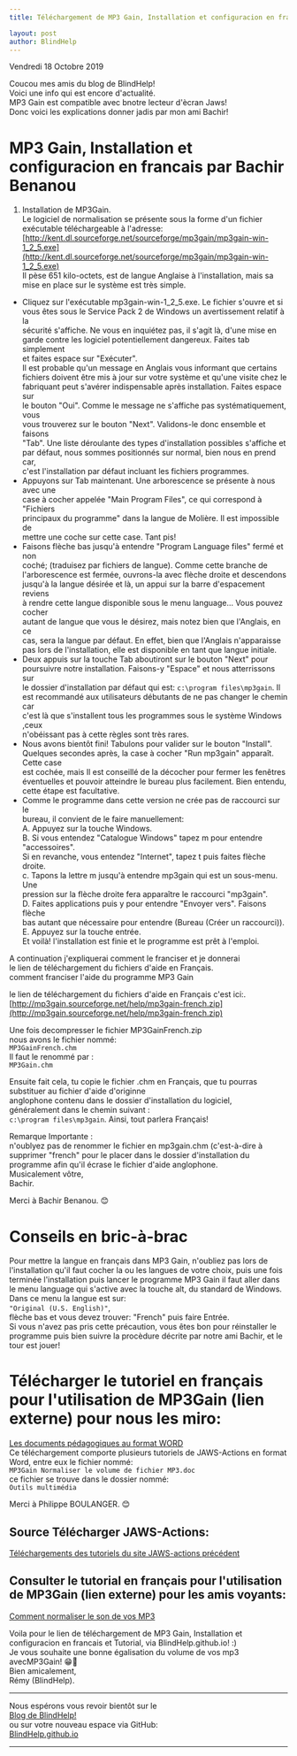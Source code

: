 ```yaml
---
title: Téléchargement de MP3 Gain, Installation et configuracion en francais et Tutorial, via BlindHelp.github.io

layout: post
author: BlindHelp
---
```


<footer>Vendredi 18 Octobre 2019</footer>


Coucou mes amis du blog de BlindHelp!    
Voici une info qui est encore d'actualité.    
MP3 Gain est compatible avec bnotre lecteur d'ècran Jaws!    
Donc voici les explications donner jadis par mon ami Bachir!    


# MP3 Gain, Installation et configuracion en francais par Bachir Benanou 

1. Installation de MP3Gain.    
Le logiciel de normalisation se présente sous la forme d'un fichier    
exécutable téléchargeable à l'adresse:    
[http://kent.dl.sourceforge.net/sourceforge/mp3gain/mp3gain-win-1_2_5.exe](http://kent.dl.sourceforge.net/sourceforge/mp3gain/mp3gain-win-1_2_5.exe)    
Il pèse 651 kilo-octets, est de langue Anglaise à l'installation, mais sa    
mise en place sur le système est très simple.    
- Cliquez sur l'exécutable mp3gain-win-1_2_5.exe. Le fichier s'ouvre et si    
vous êtes sous le Service Pack 2 de Windows un avertissement relatif à la    
sécurité s'affiche. Ne vous en inquiétez pas, il s'agit là, d'une mise en    
garde contre les logiciel potentiellement dangereux. Faites tab simplement    
et faites espace sur "Exécuter".    
Il est probable qu'un message en Anglais vous informant que certains    
fichiers doivent être mis à jour sur votre système et qu'une visite chez le    
fabriquant peut s'avérer indispensable après installation. Faites espace sur    
le bouton "Oui". Comme le message ne s'affiche pas systématiquement, vous    
vous trouverez sur le bouton "Next". Validons-le donc ensemble et faisons    
"Tab". Une liste déroulante des types d'installation possibles s'affiche et    
par défaut, nous sommes positionnés sur normal, bien nous en prend car,    
c'est l'installation par défaut incluant les fichiers programmes.    
- Appuyons sur Tab maintenant. Une arborescence se présente à nous avec une    
case à cocher appelée "Main Program Files", ce qui correspond à "Fichiers    
principaux du programme" dans la langue de Molière. Il est impossible de    
mettre une coche sur cette case. Tant pis!    
- Faisons flèche bas jusqu'à entendre "Program Language files" fermé et non    
coché; (traduisez par fichiers de langue). Comme cette branche de    
l'arborescence est fermée, ouvrons-la avec flèche droite et descendons    
jusqu'à la langue désirée et là, un appui sur la barre d'espacement reviens    
à rendre cette langue disponible sous le menu language... Vous pouvez cocher    
autant de langue que vous le désirez, mais notez bien que l'Anglais, en ce    
cas, sera la langue par défaut. En effet, bien que l'Anglais n'apparaisse    
pas lors de l'installation, elle est disponible en tant que langue initiale.    
- Deux appuis sur la touche Tab aboutiront sur le bouton "Next" pour    
poursuivre notre installation. Faisons-y "Espace" et nous atterrissons sur    
le dossier d'installation par défaut qui est: `c:\program files\mp3gain`. Il    
est recommandé aux utilisateurs débutants de ne pas changer le chemin car    
c'est là que s'installent tous les programmes sous le système Windows ,ceux    
n'obéissant pas à cette règles sont très rares.    
- Nous avons bientôt fini! Tabulons pour valider sur le bouton "Install".    
Quelques secondes après, la case à cocher "Run mp3gain" apparaît. Cette case    
est cochée, mais Il est conseillé de la décocher pour fermer les fenêtres    
éventuelles et pouvoir atteindre le bureau plus facilement. Bien entendu,    
cette étape est facultative.    
- Comme le programme dans cette version ne crée pas de raccourci sur le    
bureau, il convient de le faire manuellement:    
A. Appuyez sur la touche Windows.    
B. Si vous entendez "Catalogue Windows" tapez m pour entendre "accessoires".    
Si en revanche, vous entendez "Internet", tapez t puis faites flèche droite.    
c. Tapons la lettre m jusqu'à entendre mp3gain qui est un sous-menu. Une    
pression sur la flèche droite fera apparaître le raccourci "mp3gain".    
D. Faites applications puis y pour entendre "Envoyer vers". Faisons flèche    
bas autant que nécessaire pour entendre (Bureau (Créer un raccourci)).    
E. Appuyez sur la touche entrée.    
Et voilà! l'installation est finie et le programme est prêt à l'emploi.    

A continuation j'expliquerai comment le franciser et je donnerai    
le lien de téléchargement du fichiers d'aide en Français.    
comment franciser l'aide du programme MP3 Gain    

le lien de téléchargement du fichiers d'aide en Français c'est ici:.    
[http://mp3gain.sourceforge.net/help/mp3gain-french.zip](http://mp3gain.sourceforge.net/help/mp3gain-french.zip)    

Une fois decompresser le fichier MP3GainFrench.zip    
nous avons le fichier nommé:    
`MP3GainFrench.chm`    
Il faut le renommé par :    
`MP3Gain.chm`    

Ensuite fait cela, tu copie le fichier .chm en Français, que tu pourras substituer au fichier d'aide d'originne    
anglophone contenu dans le dossier d'installation du logiciel,    
généralement dans le chemin suivant :    
`c:\program files\mp3gain`. Ainsi, tout parlera Français!    

Remarque Importante :    
n'oublyez pas de renommer le fichier en mp3gain.chm (c'est-à-dire à    
supprimer "french" pour le placer dans le dossier d'installation du    
programme afin qu'il écrase le fichier d'aide anglophone.    
Musicalement vôtre,    
Bachir.    

Merci à Bachir Benanou. 😊    

# Conseils en bric-à-brac #

Pour mettre la langue en français dans MP3 Gain, n'oubliez pas  lors de l'installation qu'il faut cocher la ou les langues de votre choix, puis une fois terminée l'installation puis lancer le programme MP3 Gain il faut aller dans le menu language qui s'active avec la touche alt, du standard de Windows. Dans ce menu la langue est sur:    
`"Original (U.S. English)"`,    
flèche bas et vous devez trouver: "French" puis faire Entrée.    
Si vous n'avez pas pris cette précaution, vous êtes bon pour réinstaller le programme puis bien suivre la procèdure décrite par notre ami Bachir, et le tour est jouer!    

# Télécharger le tutoriel en français pour l'utilisation de MP3Gain (lien externe) pour nous les miro: #
[Les documents pédagogiques au format WORD](http://www.jaws-actions.fr/lancer/JAWS-Documentation_au_format_WORD-P_BOULANGER.zip)    
Ce téléchargement comporte plusieurs tutoriels de JAWS-Actions en format Word, entre eux le fichier nommé:    
`MP3Gain Normaliser le volume de fichier MP3.doc`    
ce fichier se trouve dans le dossier nommé:    
`Outils multimédia`    

Merci à Philippe BOULANGER. 😊    

## Source Télécharger JAWS-Actions: ##
[Téléchargements des tutoriels du site JAWS-actions précédent](http://www.jaws-actions.fr/DownLoad.html#page)    

## Consulter le tutorial en français pour l'utilisation de MP3Gain (lien externe) pour les amis voyants: ##
[Comment normaliser le son de vos MP3](https://quick-tutoriel.com/normaliser-le-son-de-vos-mp3/)    


Voila pour le lien de téléchargement de MP3 Gain, Installation et configuracion en francais et Tutorial, via BlindHelp.github.io! :)    
Je vous souhaite une bonne égalisation du volume de vos mp3 avecMP3Gain! 😁👏    
Bien amicalement,    
Rémy (BlindHelp).

---

Nous espérons vous revoir bientôt sur le      
[Blog de BlindHelp!](http://blindhelp.blogspot.fr/)                    
ou sur  votre nouveau espace via GitHub:                     
[BlindHelp.github.io](https://blindhelp.github.io)                    

---
